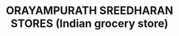 ---
title: "ORAYAMPURATH SREEDHARAN STORES (Indian grocery store)"
url: /thrissur/orayampurath-sreedharan-stores-indian-grocery-store/
shop: Gemüse & Obst
---
